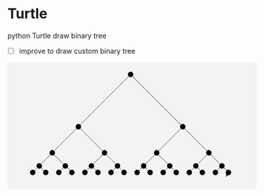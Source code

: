 # Turtle
python Turtle draw binary tree

 - [ ] improve to draw custom binary tree
 
![image](https://github.com/JellyZhang/Turtle/raw/master/example.png)

